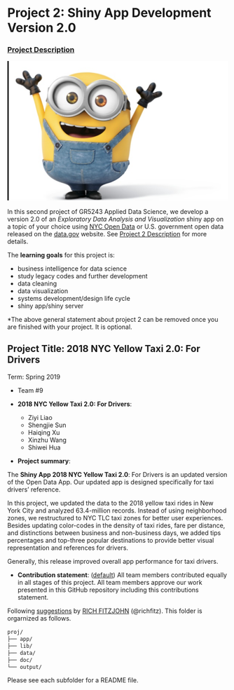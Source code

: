 # Project 2: Shiny App Development Version 2.0

### [Project Description](doc/project2_desc.md)

![screenshot](output/title_new.jpeg)

In this second project of GR5243 Applied Data Science, we develop a version 2.0 of an *Exploratory Data Analysis and Visualization* shiny app on a topic of your choice using [NYC Open Data](https://opendata.cityofnewyork.us/) or U.S. government open data released on the [data.gov](https://data.gov/) website. See [Project 2 Description](doc/project2_desc.md) for more details.  

The **learning goals** for this project is:

- business intelligence for data science
- study legacy codes and further development
- data cleaning
- data visualization
- systems development/design life cycle
- shiny app/shiny server

*The above general statement about project 2 can be removed once you are finished with your project. It is optional.

## Project Title: 2018 NYC Yellow Taxi 2.0: For Drivers
Term: Spring 2019

+ Team #9
+ **2018 NYC Yellow Taxi 2.0: For Drivers**:
	+ Ziyi Liao
	+ Shengjie Sun
	+ Haiqing Xu
	+ Xinzhu Wang
	+ Shiwei Hua

+ **Project summary**: 

The **Shiny App 2018 NYC Yellow Taxi 2.0**: For Drivers is an updated version of the Open Data App. Our updated app is designed specifically for taxi drivers’ reference. 

In this project, we updated the data to the 2018 yellow taxi rides in New York City and analyzed 63.4-million records. Instead of using neighborhood zones, we restructured to NYC TLC taxi zones for better user experiences. Besides updating color-codes in the density of taxi rides, fare per distance, and distinctions between business and non-business days, we added tips percentages and top-three popular destinations to provide better visual representation and references for drivers.

Generally, this release improved overall app performance for taxi drivers.

+ **Contribution statement**: ([default](doc/a_note_on_contributions.md)) All team members contributed equally in all stages of this project. All team members approve our work presented in this GitHub repository including this contributions statement. 

Following [suggestions](http://nicercode.github.io/blog/2013-04-05-projects/) by [RICH FITZJOHN](http://nicercode.github.io/about/#Team) (@richfitz). This folder is orgarnized as follows.

```
proj/
├── app/
├── lib/
├── data/
├── doc/
└── output/
```

Please see each subfolder for a README file.

